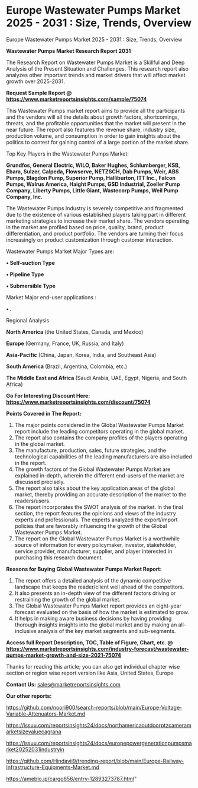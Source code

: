 # Europe Wastewater Pumps Market 2025 - 2031 : Size, Trends, Overview
Europe Wastewater Pumps Market 2025 - 2031 : Size, Trends, Overview

<strong>Wastewater Pumps Market Research Report 2031</strong>

The Research Report on Wastewater Pumps Market is a Skillful and Deep Analysis of the Present Situation and Challenges. This research report also analyzes other important trends and market drivers that will affect market growth over 2025-2031.

<strong>Request Sample Report @ <a href=https://www.marketreportsinsights.com/sample/75074>https://www.marketreportsinsights.com/sample/75074</a></strong>

This Wastewater Pumps market report aims to provide all the participants and the vendors will all the details about growth factors, shortcomings, threats, and the profitable opportunities that the market will present in the near future. The report also features the revenue share, industry size, production volume, and consumption in order to gain insights about the politics to contest for gaining control of a large portion of the market share.

Top Key Players in the Wastewater Pumps Market:

<strong>Grundfos, General Electric, WILO, Baker Hughes, Schlumberger, KSB, Ebara, Sulzer, Calpeda, Flowserve, NETZSCH, Dab Pumps, Weir, ABS Pumps, Blagdon Pump, Superior Pump, Halliburton, ITT Inc., Falcon Pumps, Walrus America, Haight Pumps, GSD Industrial, Zoeller Pump Company, Liberty Pumps, Little Giant, Wastecorp Pumps, Weil Pump Company, Inc.</strong>

The Wastewater Pumps Industry is severely competitive and fragmented due to the existence of various established players taking part in different marketing strategies to increase their market share. The vendors operating in the market are profiled based on price, quality, brand, product differentiation, and product portfolio. The vendors are turning their focus increasingly on product customization through customer interaction.

Wastewater Pumps Market Major Types are:

<strong>• Self-suction Type

• Pipeline Type

• Submersible Type</strong>

Market Major end-user applications :

<strong>• .</strong>

Regional Analysis

</u><strong><b>North America</b></strong> (the United States, Canada, and Mexico)

<strong><b>Europe </b></strong>(Germany, France, UK, Russia, and Italy)

<strong><b>Asia-Pacific</b></strong> (China, Japan, Korea, India, and Southeast Asia)

<strong><b>South America</b></strong> (Brazil, Argentina, Colombia, etc.)

<strong><b>The Middle East and Africa</b></strong> (Saudi Arabia, UAE, Egypt, Nigeria, and South Africa)

<strong>Go For Interesting Discount Here: <a href=https://www.marketreportsinsights.com/discount/75074>https://www.marketreportsinsights.com/discount/75074</a></strong>

<strong>Points Covered in The Report:</strong>
<ol>
  <li>The major points considered in the Global Wastewater Pumps Market report include the leading competitors operating in the global market.</li>
  <li>The report also contains the company profiles of the players operating in the global market.</li>
  <li>The manufacture, production, sales, future strategies, and the technological capabilities of the leading manufacturers are also included in the report.</li>
  <li>The growth factors of the Global Wastewater Pumps Market are explained in-depth, wherein the different end-users of the market are discussed precisely.</li>
  <li>The report also talks about the key application areas of the global market, thereby providing an accurate description of the market to the readers/users.</li>
  <li>The report incorporates the SWOT analysis of the market. In the final section, the report features the opinions and views of the industry experts and professionals. The experts analyzed the export/import policies that are favorably influencing the growth of the Global Wastewater Pumps Market.</li>
  <li>The report on the Global Wastewater Pumps Market is a worthwhile source of information for every policymaker, investor, stakeholder, service provider, manufacturer, supplier, and player interested in purchasing this research document.</li>
</ol>
<strong>Reasons for Buying Global Wastewater Pumps Market Report:</strong>

<ol>
  <li>The report offers a detailed analysis of the dynamic competitive landscape that keeps the reader/client well ahead of the competitors.</li>
  <li>It also presents an in-depth view of the different factors driving or restraining the growth of the global market.</li>
  <li>The Global Wastewater Pumps Market report provides an eight-year forecast evaluated on the basis of how the market is estimated to grow.</li>
  <li>It helps in making aware business decisions by having providing thorough insights insights into the global market and by making an all-inclusive analysis of the key market segments and sub-segments.</li>
</ol>
<strong>Access full Report Description, TOC, Table of Figure, Chart, etc. @ <a href=https://www.marketreportsinsights.com/industry-forecast/wastewater-pumps-market-growth-and-size-2021-75074>https://www.marketreportsinsights.com/industry-forecast/wastewater-pumps-market-growth-and-size-2021-75074</a></strong>


Thanks for reading this article; you can also get individual chapter wise section or region wise report version like Asia, United States, Europe.

<strong>Contact Us:</strong>
sales@marketreportsinsights.com

<strong>Our other reports:</strong>

<a href=https://github.com/noori900/search-reports/blob/main/Europe-Voltage-Variable-Attenuators-Market.md>https://github.com/noori900/search-reports/blob/main/Europe-Voltage-Variable-Attenuators-Market.md</a>

<a href=https://issuu.com/reportsinsights24/docs/northamericaoutdoorptzcameramarketsizevaluecagrana>https://issuu.com/reportsinsights24/docs/northamericaoutdoorptzcameramarketsizevaluecagrana</a>

<a href=https://issuu.com/reportsinsights24/docs/europepowergenerationpumpsmarket20252031industryin>https://issuu.com/reportsinsights24/docs/europepowergenerationpumpsmarket20252031industryin</a>

<a href=https://github.com/Hindavii9/trending-report/blob/main/Europe-Railway-Infrastructure-Equipments-Market.md>https://github.com/Hindavii9/trending-report/blob/main/Europe-Railway-Infrastructure-Equipments-Market.md</a>

<a href=https://ameblo.jp/cargo656/entry-12893273787.html>https://ameblo.jp/cargo656/entry-12893273787.html</a>"
